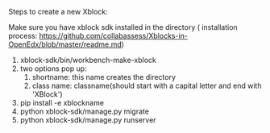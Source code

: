 Steps to create a new Xblock:


Make sure you have xblock sdk installed in the directory ( installation process: https://github.com/collabassess/Xblocks-in-OpenEdx/blob/master/readme.md)

1. xblock-sdk/bin/workbench-make-xblock
2. two options pop up:
    1. shortname: this name creates the directory
    2. class name: classname(should start with a capital letter and end with 'XBlock')
3. pip install -e xblockname
4. python xblock-sdk/manage.py migrate
5. python xblock-sdk/manage.py runserver
    

  
  
